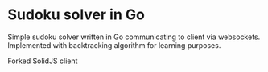# Sudoku solver in Go

Simple sudoku solver written in Go communicating to client via websockets.
Implemented with backtracking algorithm for learning purposes.

Forked SolidJS client
